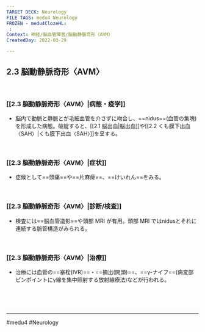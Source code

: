 ```yaml
---
TARGET DECK: Neurology
FILE TAGS: medu4 Neurology
FROZEN - medu4ClozeHL:
 : 
Context: 神経/脳血管障害/脳動静脈奇形〈AVM〉
CreatedDay: 2022-03-29

---
```


## 2.3 脳動静脈奇形〈AVM〉

<br>

### [[2.3 脳動静脈奇形〈AVM〉|病態・疫学]]
* 脳内で動脈と静脈とが毛細血管を介さずに吻合し、==nidus==(血管の集塊)を形成した病態。破綻すると、[[2.1 脳出血|脳出血]]や[[2.2 くも膜下出血〈SAH〉|くも膜下出血〈SAH〉]]を呈する。
<!--ID: 1648705158437-->


<br>

### [[2.3 脳動静脈奇形〈AVM〉|症状]]
* 症候として==頭痛==や==片麻痺==、==けいれん==をみる。
<!--ID: 1660086572047-->


<br>

### [[2.3 脳動静脈奇形〈AVM〉|診断/検査]]
* 検査には==脳血管造影==や頭部 MRI が有用。頭部 MRI ではnidusとそれに連続する脈管構造がみられる。
<!--ID: 1660086572066-->


<br>

### [[2.3 脳動静脈奇形〈AVM〉|治療]]
* 治療には血管の==塞栓(IVR)==・==摘出(開頭)==、==γ-ナイフ==(病変部ピンポイントにγ線を集中照射する放射線療法)などが行われる。
 
<!--ID: 1656890619251-->


<br><br><br>

---
#medu4 #Neurology 